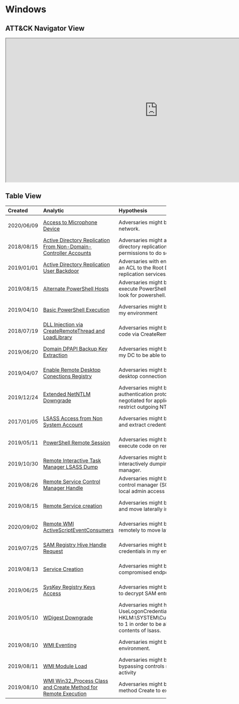 # Windows

## ATT&CK Navigator View

<iframe src="https://mitre-attack.github.io/attack-navigator/enterprise/#layerURL=https%3A%2F%2Fraw.githubusercontent.com%2FOTRF%2FThreatHunter-Playbook%2Fmaster%2Fdocs%2Fnotebooks%2Fwindows%2Fwindows.json&tabs=false&selecting_techniques=false" width="950" height="450"></iframe>

## Table View

|Created|Analytic|Hypothesis|Author|
| :---| :---| :---| :---|
|2020/06/09 |[Access to Microphone Device](https://threathunterplaybook.com/notebooks/windows/09_collection/WIN-200609225055.html) |Adversaries might be accessing the microphone in endpoints over the network. |Roberto Rodriguez @Cyb3rWard0g |
|2018/08/15 |[Active Directory Replication From Non-Domain-Controller Accounts](https://threathunterplaybook.com/notebooks/windows/06_credential_access/WIN-180815210510.html) |Adversaries might attempt to pull the NTLM hash of a user via active directory replication apis from a non-domain-controller account with permissions to do so. |Roberto Rodriguez @Cyb3rWard0g |
|2019/01/01 |[Active Directory Replication User Backdoor](https://threathunterplaybook.com/notebooks/windows/05_defense_evasion/WIN-190101151110.html) |Adversaries with enough permissions (domain admin) might be adding an ACL to the Root Domain for any user to abuse active directory replication services. |Roberto Rodriguez @Cyb3rWard0g |
|2019/08/15 |[Alternate PowerShell Hosts](https://threathunterplaybook.com/notebooks/windows/02_execution/WIN-190815181010.html) |Adversaries might be leveraging alternate PowerShell Hosts to execute PowerShell evading traditional PowerShell detections that look for powershell.exe in my environment. |Roberto Rodriguez @Cyb3rWard0g |
|2019/04/10 |[Basic PowerShell Execution](https://threathunterplaybook.com/notebooks/windows/02_execution/WIN-190410151110.html) |Adversaries might be leveraging PowerShell to execute code within my environment |Roberto Rodriguez @Cyb3rWard0g |
|2018/07/19 |[DLL Injection via CreateRemoteThread and LoadLibrary](https://threathunterplaybook.com/notebooks/windows/05_defense_evasion/WIN-180719170510.html) |Adversaries might be injecting a dll to another process to execute code via CreateRemoteThread and LoadLibrary functions. |Roberto Rodriguez @Cyb3rWard0g |
|2019/06/20 |[Domain DPAPI Backup Key Extraction](https://threathunterplaybook.com/notebooks/windows/06_credential_access/WIN-190620024610.html) |Adversaries might be extracting the DPAPI domain backup key from my DC to be able to decrypt any domain user master key files. |Roberto Rodriguez @Cyb3rWard0g |
|2019/04/07 |[Enable Remote Desktop Conections Registry](https://threathunterplaybook.com/notebooks/windows/05_defense_evasion/WIN-190407183310.html) |Adversaries might be modifying registry key values to enable remote desktop connections in my environment |Roberto Rodriguez @Cyb3rWard0g |
|2019/12/24 |[Extended NetNTLM Downgrade](https://threathunterplaybook.com/notebooks/windows/06_credential_access/WIN-191224222300.html) |Adversaries might be downgrading the challenge/response authentication protocol used for network logons, the minimum security negotiated for applications using NTLMSSP, and security settings that restrict outgoing NTLM traffic to remote servers in my environment |Roberto Rodriguez @Cyb3rWard0g |
|2017/01/05 |[LSASS Access from Non System Account](https://threathunterplaybook.com/notebooks/windows/06_credential_access/WIN-170105221010.html) |Adversaries might be using a non system account to access LSASS and extract credentials from memory. |Roberto Rodriguez @Cyb3rWard0g |
|2019/05/11 |[PowerShell Remote Session](https://threathunterplaybook.com/notebooks/windows/08_lateral_movement/WIN-190511223310.html) |Adversaries might be leveraging remote powershell sessions to execute code on remote systems throughout my environment |Roberto Rodriguez @Cyb3rWard0g |
|2019/10/30 |[Remote Interactive Task Manager LSASS Dump](https://threathunterplaybook.com/notebooks/windows/06_credential_access/WIN-191030201010.html) |Adversaries might be RDPing to computers in my environment and interactively dumping the memory contents of LSASS with task manager. |Roberto Rodriguez @Cyb3rWard0g |
|2019/08/26 |[Remote Service Control Manager Handle](https://threathunterplaybook.com/notebooks/windows/07_discovery/WIN-190826010110.html) |Adversaries might be attempting to open up a handle to the service control manager (SCM) database on remote endpoints to check for local admin access in my environment. |Roberto Rodriguez @Cyb3rWard0g |
|2019/08/15 |[Remote Service creation](https://threathunterplaybook.com/notebooks/windows/08_lateral_movement/WIN-190815181010.html) |Adversaries might be creating new services remotely to execute code and move laterally in my environment |Roberto Rodriguez @Cyb3rWard0g |
|2020/09/02 |[Remote WMI ActiveScriptEventConsumers](https://threathunterplaybook.com/notebooks/windows/08_lateral_movement/WIN-200902020333.html) |Adversaries might be leveraging WMI ActiveScriptEventConsumers remotely to move laterally in my network. |Roberto Rodriguez @Cyb3rWard0g |
|2019/07/25 |[SAM Registry Hive Handle Request](https://threathunterplaybook.com/notebooks/windows/07_discovery/WIN-190725024610.html) |Adversaries might be getting a handle to the SAM database to extract credentials in my environment |Roberto Rodriguez @Cyb3rWard0g |
|2019/08/13 |[Service Creation](https://threathunterplaybook.com/notebooks/windows/02_execution/WIN-190813181020.html) |Adversaries might be creating new services to execute code on a compromised endpoint in my environment |Roberto Rodriguez @Cyb3rWard0g |
|2019/06/25 |[SysKey Registry Keys Access](https://threathunterplaybook.com/notebooks/windows/07_discovery/WIN-190625024610.html) |Adversaries might be calculating the SysKey from registry key values to decrypt SAM entries |Roberto Rodriguez @Cyb3rWard0g |
|2019/05/10 |[WDigest Downgrade](https://threathunterplaybook.com/notebooks/windows/05_defense_evasion/WIN-190510202010.html) |Adversaries might have updated the property value UseLogonCredential of HKLM:\SYSTEM\CurrentControlSet\Control\SecurityProviders\WDigest to 1 in order to be able to extract clear text passwords from memory contents of lsass. |Roberto Rodriguez @Cyb3rWard0g |
|2019/08/10 |[WMI Eventing](https://threathunterplaybook.com/notebooks/windows/03_persistence/WIN-190810170510.html) |Adversaries might be leveraging WMI eventing for persistence in my environment. |Roberto Rodriguez @Cyb3rWard0g |
|2019/08/11 |[WMI Module Load](https://threathunterplaybook.com/notebooks/windows/02_execution/WIN-190811201010.html) |Adversaries might be leveraging WMI modules to execute WMI tasks bypassing controls monitoring for wmiprvse.exe or wmiapsrv.exe activity |Roberto Rodriguez @Cyb3rWard0g |
|2019/08/10 |[WMI Win32_Process Class and Create Method for Remote Execution](https://threathunterplaybook.com/notebooks/windows/08_lateral_movement/WIN-190810201010.html) |Adversaries might be leveraging WMI Win32_Process class and method Create to execute code remotely across my environment |Roberto Rodriguez @Cyb3rWard0g |
